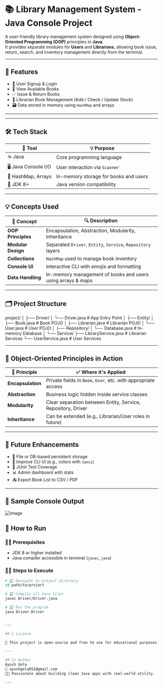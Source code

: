# 📚 Library Management System - Java Console Project

A user-friendly library management system designed using **Object-Oriented Programming (OOP)** principles in **Java**.  
It provides separate modules for **Users** and **Librarians**, allowing book issue, return, search, and inventory management directly from the terminal.

---

## 🚀 Features

- 👤 User Signup & Login
- 📖 View Available Books
- ✅ Issue & Return Books
- 👮 Librarian Book Management (Add / Check / Update Stock)
- 🗃️ Data stored in memory using `HashMap` and arrays

---

---

## 🛠️ Tech Stack

| 🔧 Tool              | 💡 Purpose                             |
|----------------------|----------------------------------------|
| ☕ Java               | Core programming language              |
| 🖥️ Java Console I/O   | User interaction via `Scanner`         |
| 🧠 HashMap, Arrays    | In-memory storage for books and users  |
| 🧪 JDK 8+             | Java version compatibility             |

---

## 💡 Concepts Used

| 📘 Concept         | 🔍 Description |
|-------------------|----------------|
| **OOP Principles** | Encapsulation, Abstraction, Modularity, Inheritance |
| **Modular Design** | Separated `Driver`, `Entity`, `Service`, `Repository` layers |
| **Collections**    | `HashMap` used to manage book inventory |
| **Console UI**     | Interactive CLI with emojis and formatting |
| **Data Handling**  | In-memory management of books and users using arrays & maps |

---

## 🗂️ Project Structure

project/
│
├── Driver/
│ └── Driver.java # App Entry Point
│
├── Entity/
│ ├── Book.java # Book POJO
│ ├── Librarian.java # Librarian POJO
│ └── User.java # User POJO
│
├── Repository/
│ └── Database.java # In-memory Database
│
└── Service/
├── LibraryService.java # Librarian Services
└── UserService.java # User Services




---

## 🧠 Object-Oriented Principles in Action

| 🧩 Principle     | ✅ Where it's Applied                                          |
|------------------|---------------------------------------------------------------|
| **Encapsulation** | Private fields in `Book`, `User`, etc. with appropriate access |
| **Abstraction**   | Business logic hidden inside service classes                   |
| **Modularity**    | Clear separation between Entity, Service, Repository, Driver   |
| **Inheritance**   | Can be extended (e.g., Librarian/User roles in future)         |

---

## 🔮 Future Enhancements

- 💾 File or DB-based persistent storage
- 🌈 Improve CLI UI (e.g., colors with `Jansi`)
- 🧪 JUnit Test Coverage
- 📊 Admin dashboard with stats
- 📤 Export Book List to CSV / PDF

---

## 📸 Sample Console Output
![image](https://github.com/user-attachments/assets/d7d25b32-8faf-4cd4-bf20-ba1e7a53c0af)


## 🚀 How to Run

### 🧑‍💻 Prerequisites
- JDK 8 or higher installed
- Java compiler accessible in terminal (`javac`, `java`)

### 🏃‍♂️ Steps to Execute

```bash
# 1️⃣ Navigate to project directory
cd path/to/project

# 2️⃣ Compile all Java files
javac Driver/Driver.java

# 3️⃣ Run the program
java Driver.Driver


---

## 📜 License

📝 This project is open-source and free to use for educational purposes.

---

## 🙋‍♂️ Author
Ayush Gola
📧 ayushgola851@gmail.com
👨‍💻 Passionate about building clean Java apps with real-world utility. 

---


